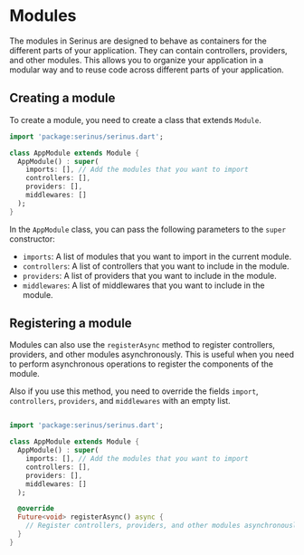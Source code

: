 # Modules

The modules in Serinus are designed to behave as containers for the different parts of your application. They can contain controllers, providers, and other modules. This allows you to organize your application in a modular way and to reuse code across different parts of your application.

## Creating a module

To create a module, you need to create a class that extends `Module`.

```dart
import 'package:serinus/serinus.dart';

class AppModule extends Module {
  AppModule() : super(
	imports: [], // Add the modules that you want to import
	controllers: [],
	providers: [],
	middlewares: []
  );
}
```

In the `AppModule` class, you can pass the following parameters to the `super` constructor:

- `imports`: A list of modules that you want to import in the current module.
- `controllers`: A list of controllers that you want to include in the module.
- `providers`: A list of providers that you want to include in the module.
- `middlewares`: A list of middlewares that you want to include in the module.

## Registering a module

Modules can also use the `registerAsync` method to register controllers, providers, and other modules asynchronously. This is useful when you need to perform asynchronous operations to register the components of the module.

Also if you use this method, you need to override the fields `import`, `controllers`, `providers`, and `middlewares` with an empty list.

```dart

import 'package:serinus/serinus.dart';

class AppModule extends Module {
  AppModule() : super(
	imports: [], // Add the modules that you want to import
	controllers: [],
	providers: [],
	middlewares: []
  );

  @override
  Future<void> registerAsync() async {
	// Register controllers, providers, and other modules asynchronously
  }
}
```
